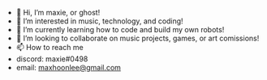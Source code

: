 - 👋 Hi, I’m maxie, or ghost!
- 👀 I’m interested in music, technology, and coding!
- 🌱 I’m currently learning how to code and build my own robots!
- 💞️ I’m looking to collaborate on music projects, games, or art comissions!
- 📫 How to reach me 
- discord: maxie#0498
- email: maxhoonlee@gmail.com
